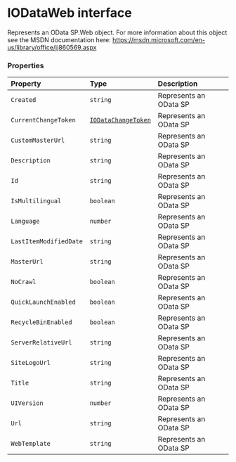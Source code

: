 # IODataWeb interface





Represents an OData SP.Web object. For more information about this object 
see the MSDN documentation here: 
https://msdn.microsoft.com/en-us/library/office/jj860569.aspx


### Properties

| Property	   | Type	| Description|
|:-------------|:-------|:-----------|
|`Created`      | `string` | Represents an OData SP |
|`CurrentChangeToken`      | [`IODataChangeToken`](../sp-client-base/iodatachangetoken.md) | Represents an OData SP |
|`CustomMasterUrl`      | `string` | Represents an OData SP |
|`Description`      | `string` | Represents an OData SP |
|`Id`      | `string` | Represents an OData SP |
|`IsMultilingual`      | `boolean` | Represents an OData SP |
|`Language`      | `number` | Represents an OData SP |
|`LastItemModifiedDate`      | `string` | Represents an OData SP |
|`MasterUrl`      | `string` | Represents an OData SP |
|`NoCrawl`      | `boolean` | Represents an OData SP |
|`QuickLaunchEnabled`      | `boolean` | Represents an OData SP |
|`RecycleBinEnabled`      | `boolean` | Represents an OData SP |
|`ServerRelativeUrl`      | `string` | Represents an OData SP |
|`SiteLogoUrl`      | `string` | Represents an OData SP |
|`Title`      | `string` | Represents an OData SP |
|`UIVersion`      | `number` | Represents an OData SP |
|`Url`      | `string` | Represents an OData SP |
|`WebTemplate`      | `string` | Represents an OData SP |





